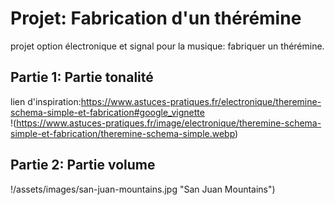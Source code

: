 # Projet: Fabrication d'un thérémine
projet option électronique et signal pour la musique: fabriquer un thérémine.  

## Partie 1: Partie tonalité
lien d'inspiration:https://www.astuces-pratiques.fr/electronique/theremine-schema-simple-et-fabrication#google_vignette  
!(https://www.astuces-pratiques.fr/image/electronique/theremine-schema-simple-et-fabrication/theremine-schema-simple.webp)

## Partie 2: Partie volume
!/assets/images/san-juan-mountains.jpg "San Juan Mountains")
